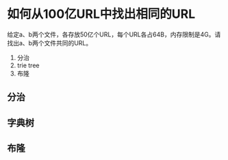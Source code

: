 # 如何从100亿URL中找出相同的URL

给定a、b两个文件，各存放50亿个URL，每个URL各占64B，内存限制是4G。请找出a、b两个文件共同的URL。

1. 分治
2. trie tree
3. 布隆

## 分治

## 字典树

## 布隆